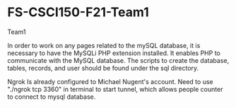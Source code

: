 # FS-CSCI150-F21-Team1
Team1


In order to work on any pages related to the mySQL database, it is necessary to have the MySQLi PHP extension installed.  It enables PHP to communicate with the MySQL database.  The scripts to create the database, tables, records, and user should be found under the sql directory.


Ngrok
Is already configured to Michael Nugent's account.  Need to use "./ngrok tcp 3360" in terminal to start tunnel, which allows people counter to connect to mysql database.
